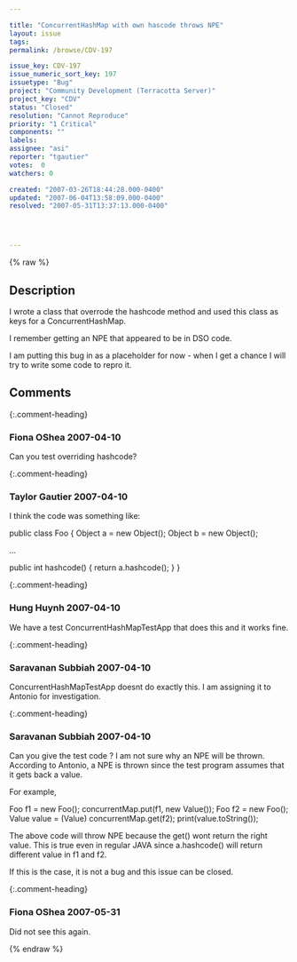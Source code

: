 ```yaml
---

title: "ConcurrentHashMap with own hascode throws NPE"
layout: issue
tags: 
permalink: /browse/CDV-197

issue_key: CDV-197
issue_numeric_sort_key: 197
issuetype: "Bug"
project: "Community Development (Terracotta Server)"
project_key: "CDV"
status: "Closed"
resolution: "Cannot Reproduce"
priority: "1 Critical"
components: ""
labels: 
assignee: "asi"
reporter: "tgautier"
votes:  0
watchers: 0

created: "2007-03-26T18:44:28.000-0400"
updated: "2007-06-04T13:58:09.000-0400"
resolved: "2007-05-31T13:37:13.000-0400"




---
```


{% raw %}

## Description

<div markdown="1" class="description">

I wrote a class that overrode the hashcode method and used this class as keys for a ConcurrentHashMap.

I remember getting an NPE that appeared to be in DSO code.

I am putting this bug in as a placeholder for now - when I get a chance I will try to write some code to repro it.

</div>

## Comments


{:.comment-heading}
### **Fiona OShea** <span class="date">2007-04-10</span>

<div markdown="1" class="comment">

Can you test overriding hashcode?

</div>


{:.comment-heading}
### **Taylor Gautier** <span class="date">2007-04-10</span>

<div markdown="1" class="comment">

I think the code was something like:

public class Foo
\{
  Object a = new Object();
  Object b = new Object();

  ...

  public int hashcode() \{ return a.hashcode(); \}
\}

</div>


{:.comment-heading}
### **Hung Huynh** <span class="date">2007-04-10</span>

<div markdown="1" class="comment">

We have a test ConcurrentHashMapTestApp that does this and it works fine.

</div>


{:.comment-heading}
### **Saravanan Subbiah** <span class="date">2007-04-10</span>

<div markdown="1" class="comment">

ConcurrentHashMapTestApp doesnt do exactly this. I am assigning it to Antonio for investigation.

</div>


{:.comment-heading}
### **Saravanan Subbiah** <span class="date">2007-04-10</span>

<div markdown="1" class="comment">

Can you give the test code ? I am not sure why an NPE will be thrown. According to Antonio, a NPE is thrown since the test program assumes that it gets back a value.

For example,

Foo f1 = new Foo();
concurrentMap.put(f1, new Value());
Foo f2 = new Foo();
Value value =  (Value) concurrentMap.get(f2);
print(value.toString());

The above code will throw NPE because the get() wont return the right value. This is true even in regular JAVA since a.hashcode() will return different value in  f1 and f2. 

If this is the case, it is not a bug and this issue can be closed.

</div>


{:.comment-heading}
### **Fiona OShea** <span class="date">2007-05-31</span>

<div markdown="1" class="comment">

Did not see this again.

</div>



{% endraw %}
